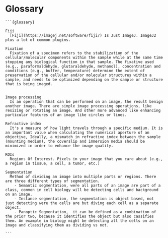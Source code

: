 # Glossary

````{div} full-width
```{glossary}

Fiji
  [Fiji](https://imagej.net/software/fiji/) Is Just ImageJ. ImageJ2 plus a lot of common plugins.

Fixation
  Fixation of a specimen refers to the stabilization of the cellular/molecular components within the sample while at the same time stopping any biological function in that sample. The fixative used (e.g., paraformaldehyde, glutaraldehyde, methanol), concentration and conditions (e.g., buffer, temperature) determine the extent of preservation of the cellular and/or molecular structures within a sample, and needs to be optimized depending on the sample or structure that is being imaged.


Image processing
  Is an operation that can be performed on an image, the result benign another image. There are simple image processing operations, like resizing or rotating an image. And other more advanced like enhancing particular features of an image like circles or lines.

Refractive index
  It's a measure of how light travels through a specific medium. It is an important value when calculating the numerical aperture of an objective, Ideally, a mismatch in refractive index between the sample (mounting medium), the coverslip and immersion media should be minimized in order to enhance the image quality. 

ROIs
  Regions Of Interest. Pixels in your image that you care about (e.g., a region in tissue, a cell, a tumor, etc.) 

Segmentation
  Method of dividing an image into multiple parts or regions. There are three different types of segmentation. 
    - Semantic segmentation, were all parts of an image are part of a class, common in cell biology will be detecting cells and background on an image.
    - Instance segmentation, the segmentation is object based, not just detecting were the cells are but diving each cell as a separate object.
    - Panoptic Segmentation,  it can be defined as a combination of the prior two, because it identifies the object but also cassifies them. An example in biology might be detecting all the cells on an image and classifying them as dividing vs not.

```
````

<!-- 
Terms that aren't in the book yet but we know we want to add:
Detection
  Is the image processing technique to detect objects within an image. It would not give you a mask of the objects but it could give you a bounding box, or and x,y position.

Thresholding
  The easiest form of image segmentation, it divides the image into two part the background and the foreground (or signal). It creates a binary image were usually the background pixels would be change to a 0 value and the foreground pixels values would be 1.

Widefield
Super-resolution
Deconvolution
Confocal microscopy
Spectral imaging
Light sheet
Multiphoton
Optical clearing
Köhler illumination
Wavelength
Intensity
Objectives
Light source
Laser
Absorption
Numerical aperture (NA)
Color correction
Working distance (WD)
Emission spectra
Photobleaching
Detector
Phototoxicity
Saturation
Photo-multiplier tube
Averaging
Signal to noise ratio


  -->